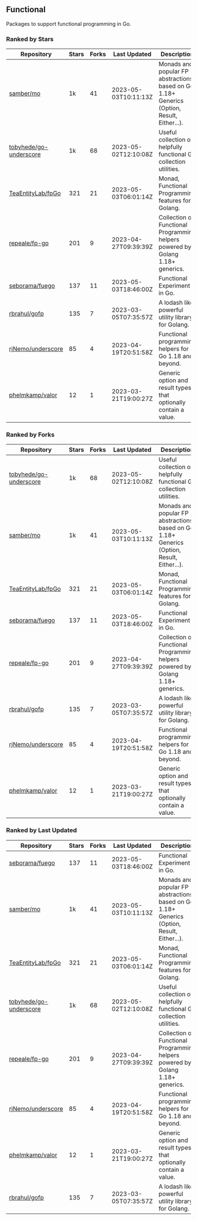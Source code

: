 ## Functional

Packages to support functional programming in Go.

### Ranked by Stars

| Repository | Stars | Forks | Last Updated | Description | 
|------------|-------|-------|--------------|-------------|
| [samber/mo](https://github.com/samber/mo) | 1k | 41 | 2023-05-03T10:11:13Z |  Monads and popular FP abstractions, based on Go 1.18+ Generics (Option, Result, Either...). |
| [tobyhede/go-underscore](https://github.com/tobyhede/go-underscore) | 1k | 68 | 2023-05-02T12:10:08Z |  Useful collection of helpfully functional Go collection utilities. |
| [TeaEntityLab/fpGo](https://github.com/TeaEntityLab/fpGo) | 321 | 21 | 2023-05-03T06:01:14Z |  Monad, Functional Programming features for Golang. |
| [repeale/fp-go](https://github.com/repeale/fp-go) | 201 | 9 | 2023-04-27T09:39:39Z |  Collection of Functional Programming helpers powered by Golang 1.18+ generics. |
| [seborama/fuego](https://github.com/seborama/fuego) | 137 | 11 | 2023-05-03T18:46:00Z |  Functional Experiment in Go. |
| [rbrahul/gofp](https://github.com/rbrahul/gofp) | 135 | 7 | 2023-03-05T07:35:57Z |  A lodash like powerful utility library for Golang. |
| [rjNemo/underscore](https://github.com/rjNemo/underscore) | 85 | 4 | 2023-04-19T20:51:58Z |  Functional programming helpers for Go 1.18 and beyond. |
| [phelmkamp/valor](https://github.com/phelmkamp/valor) | 12 | 1 | 2023-03-21T19:00:27Z |  Generic option and result types that optionally contain a value. |

### Ranked by Forks

| Repository | Stars | Forks | Last Updated | Description | 
|------------|-------|-------|--------------|-------------|
| [tobyhede/go-underscore](https://github.com/tobyhede/go-underscore) | 1k | 68 | 2023-05-02T12:10:08Z |  Useful collection of helpfully functional Go collection utilities. |
| [samber/mo](https://github.com/samber/mo) | 1k | 41 | 2023-05-03T10:11:13Z |  Monads and popular FP abstractions, based on Go 1.18+ Generics (Option, Result, Either...). |
| [TeaEntityLab/fpGo](https://github.com/TeaEntityLab/fpGo) | 321 | 21 | 2023-05-03T06:01:14Z |  Monad, Functional Programming features for Golang. |
| [seborama/fuego](https://github.com/seborama/fuego) | 137 | 11 | 2023-05-03T18:46:00Z |  Functional Experiment in Go. |
| [repeale/fp-go](https://github.com/repeale/fp-go) | 201 | 9 | 2023-04-27T09:39:39Z |  Collection of Functional Programming helpers powered by Golang 1.18+ generics. |
| [rbrahul/gofp](https://github.com/rbrahul/gofp) | 135 | 7 | 2023-03-05T07:35:57Z |  A lodash like powerful utility library for Golang. |
| [rjNemo/underscore](https://github.com/rjNemo/underscore) | 85 | 4 | 2023-04-19T20:51:58Z |  Functional programming helpers for Go 1.18 and beyond. |
| [phelmkamp/valor](https://github.com/phelmkamp/valor) | 12 | 1 | 2023-03-21T19:00:27Z |  Generic option and result types that optionally contain a value. |

### Ranked by Last Updated

| Repository | Stars | Forks | Last Updated | Description | 
|------------|-------|-------|--------------|-------------|
| [seborama/fuego](https://github.com/seborama/fuego) | 137 | 11 | 2023-05-03T18:46:00Z |  Functional Experiment in Go. |
| [samber/mo](https://github.com/samber/mo) | 1k | 41 | 2023-05-03T10:11:13Z |  Monads and popular FP abstractions, based on Go 1.18+ Generics (Option, Result, Either...). |
| [TeaEntityLab/fpGo](https://github.com/TeaEntityLab/fpGo) | 321 | 21 | 2023-05-03T06:01:14Z |  Monad, Functional Programming features for Golang. |
| [tobyhede/go-underscore](https://github.com/tobyhede/go-underscore) | 1k | 68 | 2023-05-02T12:10:08Z |  Useful collection of helpfully functional Go collection utilities. |
| [repeale/fp-go](https://github.com/repeale/fp-go) | 201 | 9 | 2023-04-27T09:39:39Z |  Collection of Functional Programming helpers powered by Golang 1.18+ generics. |
| [rjNemo/underscore](https://github.com/rjNemo/underscore) | 85 | 4 | 2023-04-19T20:51:58Z |  Functional programming helpers for Go 1.18 and beyond. |
| [phelmkamp/valor](https://github.com/phelmkamp/valor) | 12 | 1 | 2023-03-21T19:00:27Z |  Generic option and result types that optionally contain a value. |
| [rbrahul/gofp](https://github.com/rbrahul/gofp) | 135 | 7 | 2023-03-05T07:35:57Z |  A lodash like powerful utility library for Golang. |

